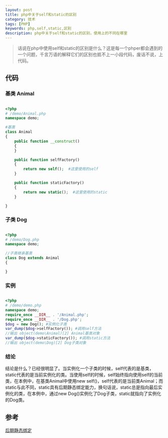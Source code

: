 ```yaml
---
layout: post
title: php中关于self和static的区别
category: 技术
tags: [PHP]
keywords: php,self,static,区别
description: php中关于self和static的区别，使用上的不同在哪里
---
```


> 话说在php中使用self和static的区别是什么？这是每一个phper都会遇到的一个问题，千言万语的解释它们的区别也抵不上一小段代码，废话不说，上代码。

## 代码

### 基类 Animal

```php

<?php
# /demo/Animal.php
namespace demo;

#基类
class Animal
{
    public function __construct()
    {
    }

    public function selfFactory()
    {
        return new self();  #这里使用的self
    }

    public function staticFactory()
    {
        return new static();  #这里使用的static
    }

}


```

### 子类 Dog

```php

<?php
# /demo/Dog.php
namespace demo;

//子类继承基类
class Dog extends Animal
{

}


```

### 实例

```php

<?php
# /demo/demo.php
namespace demo;
require_once __DIR__ . '/Animal.php';
require_once __DIR__ . '/Dog.php';
$dog = new Dog(); #实例化子类
var_dump($dog->selfFactory()); #调用self方法
//输出 object(demo\Animal)[2] Animal基类对象
var_dump($dog->staticFactory()); #调用static方法
//输出 object(demo\Dog)[2] Dog子类对象


```

### 结论

结论是什么？已经很明显了。当实例化一个子类的时候，self代表的是基类，static代表的是当前实例化的类。当使用self的时候，self始终指向使用self的当前类，在本例中，在基类Animal中使用new self()，self代表的是当前类Animal；而static与此不同，static具有后期静态绑定能力，换句话说，static总是指向最后实例化的类，在本例中，通过new Dog()实例化了Dog子类，static就指向了实例化的Dog类。

## 参考

[后期静态绑定](http://php.net/manual/zh/language.oop5.late-static-bindings.php)


